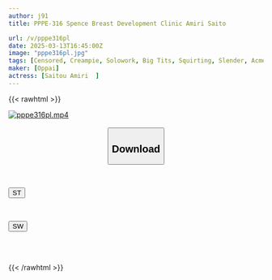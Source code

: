 ```yaml
---
author: j91
title: PPPE-316 Spence Breast Development Clinic Amiri Saito

url: /v/pppe316pl
date: 2025-03-13T16:45:00Z
image: "pppe316pl.jpg"
tags: [Censored, Creampie, Solowork, Big Tits, Squirting, Slender, Acme · Orgasm	]
maker: [Oppai]
actress: [Saitou Amiri  ]
---
```



{{< rawhtml >}}

<div class="video" data-videoid="wGp2pVBD9QTx9P">
    <a href="javascript:;">
        <img src="/v/pppe316pl/pppe316pl.jpg" width="WIDTH" height="HEIGHT" alt="pppe316pl.mp4" loading="lazy">
    </a>
</div>

<script type="text/javascript" src="https://j91.asia/asset/on-demand-st.js"></script>

<br>
  <link rel="stylesheet" href="https://j91.asia/asset/bs5.css">
  
  <center>
  <button class="btn btn-primary" type="button" data-bs-toggle="collapse" data-bs-target=".multi-collapse" aria-expanded="false" aria-controls="multiCollapseExample1 multiCollapseExample2"><h2>Download</h2></button></center>
</p>
<div class="row">
  <div class="col">
    <div class="collapse multi-collapse" id="multiCollapseExample1">
      <div class="card card-body">
	      	      <br>
<div class="buttons">  
<p><a href="/v/pppe316pl/st.html" target="_blank"><button class="btn-hover color-3"><i class="fa fa-download"></i> ST</button></a></p></div>
    </div>
  </div>
</div>
  <div class="col">
    <div class="collapse multi-collapse" id="multiCollapseExample2">
      <div class="card card-body">
	      <br>
<div class="buttons">
<p><a href="/v/pppe316pl/sw.html" target="_blank"><button class="btn-hover color-2"><i class="fa fa-download"></i> SW</button></a></p></div>
<br><br>
      </div>
    </div>
  </div>
</div>

{{< /rawhtml >}}